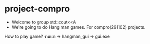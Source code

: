 # project-compro
 - Welcome to group std::cout<<A
 - We're going to do Hang man games. For compro(261102) projects. 

How to play game?
งานเผา -> hangman_gui -> gui.exe
